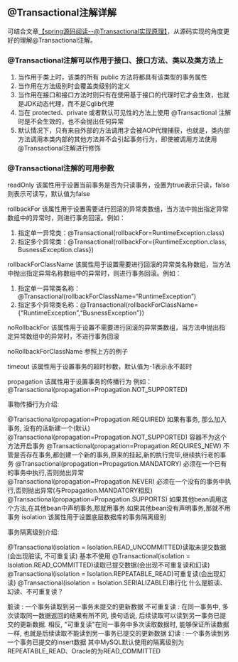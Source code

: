 ## @Transactional注解详解

可结合文章[【spring源码阅读--@Transactional实现原理】](https://blog.csdn.net/qq_20597727/article/details/84868035)，从源码实现的角度更好的理解@Transactional注解。

### @Transactional注解可以作用于接口、接口方法、类以及类方法上
1. 当作用于类上时，该类的所有 public 方法将都具有该类型的事务属性
2. 当作用在方法级别时会覆盖类级别的定义
3. 当作用在接口和接口方法时则只有在使用基于接口的代理时它才会生效，也就是JDK动态代理，而不是Cglib代理
4. 当在 protected、private 或者默认可见性的方法上使用 @Transactional 注解时是不会生效的，也不会抛出任何异常
5. 默认情况下，只有来自外部的方法调用才会被AOP代理捕获，也就是，类内部方法调用本类内部的其他方法并不会引起事务行为，即使被调用方法使用@Transactional注解进行修饰

### @Transactional注解的可用参数
readOnly
该属性用于设置当前事务是否为只读事务，设置为true表示只读，false则表示可读写，默认值为false

rollbackFor
该属性用于设置需要进行回滚的异常类数组，当方法中抛出指定异常数组中的异常时，则进行事务回滚。例如：
1. 指定单一异常类：@Transactional(rollbackFor=RuntimeException.class)
2. 指定多个异常类：@Transactional(rollbackFor={RuntimeException.class, BusnessException.class})

rollbackForClassName
该属性用于设置需要进行回滚的异常类名称数组，当方法中抛出指定异常名称数组中的异常时，则进行事务回滚。例如：
1. 指定单一异常类名称：@Transactional(rollbackForClassName=“RuntimeException”)
2. 指定多个异常类名称：@Transactional(rollbackForClassName={“RuntimeException”,“BusnessException”})

noRollbackFor
该属性用于设置不需要进行回滚的异常类数组，当方法中抛出指定异常数组中的异常时，不进行事务回滚

noRollbackForClassName
参照上方的例子

timeout
该属性用于设置事务的超时秒数，默认值为-1表示永不超时

propagation
该属性用于设置事务的传播行为
例如：@Transactional(propagation=Propagation.NOT_SUPPORTED)

事物传播行为介绍:

@Transactional(propagation=Propagation.REQUIRED) 如果有事务, 那么加入事务, 没有的话新建一个(默认)
@Transactional(propagation=Propagation.NOT_SUPPORTED) 容器不为这个方法开启事务
@Transactional(propagation=Propagation.REQUIRES_NEW) 不管是否存在事务,都创建一个新的事务,原来的挂起,新的执行完毕,继续执行老的事务
@Transactional(propagation=Propagation.MANDATORY) 必须在一个已有的事务中执行,否则抛出异常
@Transactional(propagation=Propagation.NEVER) 必须在一个没有的事务中执行,否则抛出异常(与Propagation.MANDATORY相反)
@Transactional(propagation=Propagation.SUPPORTS) 如果其他bean调用这个方法,在其他bean中声明事务,那就用事务.如果其他bean没有声明事务,那就不用事务
isolation
该属性用于设置底层数据库的事务隔离级别

事务隔离级别介绍:

@Transactional(isolation = Isolation.READ_UNCOMMITTED)读取未提交数据(会出现脏读, 不可重复读) 基本不使用
@Transactional(isolation = Isolation.READ_COMMITTED)读取已提交数据(会出现不可重复读和幻读)
@Transactional(isolation = Isolation.REPEATABLE_READ)可重复读(会出现幻读)
@Transactional(isolation = Isolation.SERIALIZABLE)串行化
什么是脏读、幻读、不可重复读？

脏读 : 一个事务读取到另一事务未提交的更新数据
不可重复读 : 在同一事务中, 多次读取同一数据返回的结果有所不同, 换句话说, 后续读取可以读到另一事务已提交的更新数据. 相反, "可重复读"在同一事务中多次读取数据时, 能够保证所读数据一样, 也就是后续读取不能读到另一事务已提交的更新数据
幻读 : 一个事务读到另一个事务已提交的insert数据
其中MySQL默认使用的隔离级别为REPEATABLE_READ、Oracle的为READ_COMMITTED
